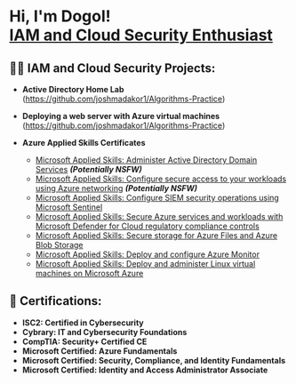 <h1>Hi, I'm Dogol! <br/><a href="https://github.com/dgirmay1">IAM and Cloud Security Enthusiast</a></h1>

<h2>👨‍💻 IAM and Cloud Security Projects:</h2>

- <b>Active Directory Home Lab</b> (https://github.com/joshmadakor1/Algorithms-Practice)
  
- <b>Deploying a web server with Azure virtual machines</b> (https://github.com/joshmadakor1/Algorithms-Practice)
  
- <b>Azure Applied Skills Certificates</b>
  - [Microsoft Applied Skills: Administer Active Directory Domain Services](https://github.com/joshmadakor1/4chan-Image-Analysis-Middleware-C964) <b><i>(Potentially NSFW)</b></i>
  - [Microsoft Applied Skills: Configure secure access to your workloads using Azure networking](https://github.com/joshmadakor1/4chan-Image-Analysis-Middleware-C964) <b><i>(Potentially NSFW)</b></i>
  - [Microsoft Applied Skills: Configure SIEM security operations using Microsoft Sentinel](https://github.com/joshmadakor1/4chan-Image-Analysis-Middleware-C964)
  - [Microsoft Applied Skills: Secure Azure services and workloads with Microsoft Defender for Cloud regulatory compliance controls](https://github.com/joshmadakor1/4chan-Image-Analysis-Middleware-C964)
  - [Microsoft Applied Skills: Secure storage for Azure Files and Azure Blob Storage](https://github.com/joshmadakor1/4chan-Image-Analysis-Middleware-C964)
  - [Microsoft Applied Skills: Deploy and configure Azure Monitor](https://github.com/joshmadakor1/4chan-Image-Analysis-Middleware-C964)
  - [Microsoft Applied Skills: Deploy and administer Linux virtual machines on Microsoft Azure](https://github.com/joshmadakor1/4chan-Image-Analysis-Middleware-C964)
 
<h2>📃 Certifications:</h2>

- <b>ISC2: Certified in Cybersecurity</b>
- <b>Cybrary: IT and Cybersecurity Foundations</b>
- <b>CompTIA: Security+ Certified CE</b> 							            
- <b>Microsoft Certified: Azure Fundamentals</b>
- <b>Microsoft Certified: Security, Compliance, and Identity Fundamentals</b>
- <b>Microsoft Certified: Identity and Access Administrator Associate</b> 	                                         



